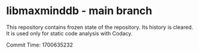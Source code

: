 # libmaxminddb - main branch

This repository contains frozen state of the repository.
Its history is cleared. It is used only for static code
analysis with Codacy.

Commit Time: 1700635232